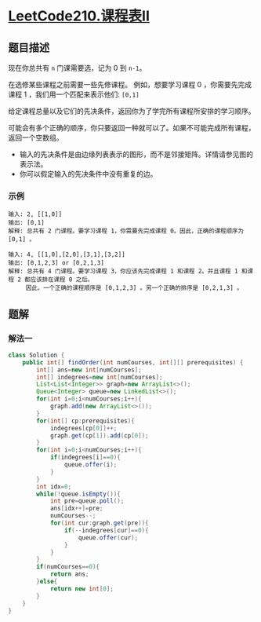 # [LeetCode210.课程表II](https://leetcode-cn.com/problems/course-schedule-ii/)
## 题目描述
现在你总共有 `n` 门课需要选，记为 0 到 `n-1`。

在选修某些课程之前需要一些先修课程。 例如，想要学习课程 0 ，你需要先完成课程 1 ，我们用一个匹配来表示他们: `[0,1]`

给定课程总量以及它们的先决条件，返回你为了学完所有课程所安排的学习顺序。

可能会有多个正确的顺序，你只要返回一种就可以了。如果不可能完成所有课程，返回一个空数组。

- 输入的先决条件是由边缘列表表示的图形，而不是邻接矩阵。详情请参见图的表示法。
- 你可以假定输入的先决条件中没有重复的边。
### 示例
```
输入: 2, [[1,0]] 
输出: [0,1]
解释: 总共有 2 门课程。要学习课程 1，你需要先完成课程 0。因此，正确的课程顺序为 [0,1] 。
```
```
输入: 4, [[1,0],[2,0],[3,1],[3,2]]
输出: [0,1,2,3] or [0,2,1,3]
解释: 总共有 4 门课程。要学习课程 3，你应该先完成课程 1 和课程 2。并且课程 1 和课程 2 都应该排在课程 0 之后。
     因此，一个正确的课程顺序是 [0,1,2,3] 。另一个正确的排序是 [0,2,1,3] 。
```
## 题解
### 解法一
```java
class Solution {
    public int[] findOrder(int numCourses, int[][] prerequisites) {
        int[] ans=new int[numCourses];
        int[] indegrees=new int[numCourses];
        List<List<Integer>> graph=new ArrayList<>();
        Queue<Integer> queue=new LinkedList<>();
        for(int i=0;i<numCourses;i++){
            graph.add(new ArrayList<>());
        }
        for(int[] cp:prerequisites){
            indegrees[cp[0]]++;
            graph.get(cp[1]).add(cp[0]);
        }
        for(int i=0;i<numCourses;i++){
            if(indegrees[i]==0){
                queue.offer(i);
            }
        }
        int idx=0;
        while(!queue.isEmpty()){
            int pre=queue.poll();
            ans[idx++]=pre;
            numCourses--;
            for(int cur:graph.get(pre)){
                if(--indegrees[cur]==0){
                    queue.offer(cur);
                }
            }
        }
        if(numCourses==0){
            return ans;
        }else{
            return new int[0];
        }
    }
}
```